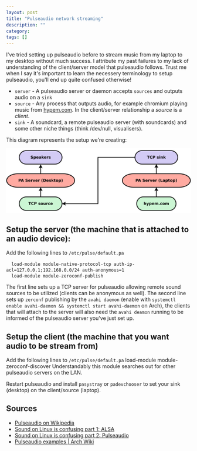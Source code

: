 ```yaml
---
layout: post
title: "Pulseaudio network streaming"
description: ""
category: 
tags: []
---
```

I've tried setting up pulseaudio before to stream music from my laptop to my
desktop without much success. I attribute my past failures to my lack of
understanding of the client/server model that pulseaudio follows. Trust me when
I say it's important to learn the necessery terminology to setup pulseaudio,
  you'll end up quite confused otherwise!

* `server` - A pulseaudio server or daemon accepts `sources` and outputs audio
on a `sink`
* `source` - Any process that outputs audio, for example chromium playing music
from [hypem.com](http://hypem.com/willprice). In the client/server relationship a _source_ is a _client_.
* `sink` - A soundcard, a remote pulseaudio server (with soundcards) and some
other niche things (think /dev/null, visualisers).

This diagram represents the setup we're creating:


![Diagram of PA network streaming setup](/media/img/diagrams/pa-network-streaming.svg)


## Setup the server (the machine that is attached to an audio device): 
  Add the following lines to `/etc/pulse/default.pa`

      load-module module-native-protocol-tcp auth-ip-acl=127.0.0.1;192.168.0.0/24 auth-anonymous=1
      load-module module-zeroconf-publish

  The first line sets up a TCP server for pulseaudio allowing remote sound sources
  to be utilized (clients can be anonymous as well). The second line sets up `zerconf` publishing by the `avahi
  daemon` (enable with `systemctl enable avahi-daemon && systemctl start
          avahi-daemon` on Arch), the clients that will attach to the server will also
  need the `avahi deamon` running to be informed of the pulseaudio server you've
  just set up. 

## Setup the client (the machine that you want audio to be stream from)
  Add the following lines to `/etc/pulse/default.pa`
  load-module module-zeroconf-discover
  Understandably this module searches out for other pulseaudio servers on the LAN.

  Restart pulseaudio and install `pasystray` or `padevchooser` to set your sink
  (desktop) on the client/source (laptop).


## Sources
*  [Pulseaudio on Wikipedia](http://en.wikipedia.org/wiki/PulseAudio)
*  [Sound on Linux is confusing part 1: ALSA](http://colin.guthr.ie/2009/08/sound-on-linux-is-confusing-defuzzing-part-1-alsa/)
*  [Sound on Linux is confusing part 2: Pulseaudio](http://colin.guthr.ie/200k9/08/sound-on-linux-is-confusing-defuzzing-part-2-pulseaudio/)
*  [Pulseaudio examples | Arch Wiki](https://wiki.archlinux.org/index.php/PulseAudio/Examples#PulseAudio_over_network)

